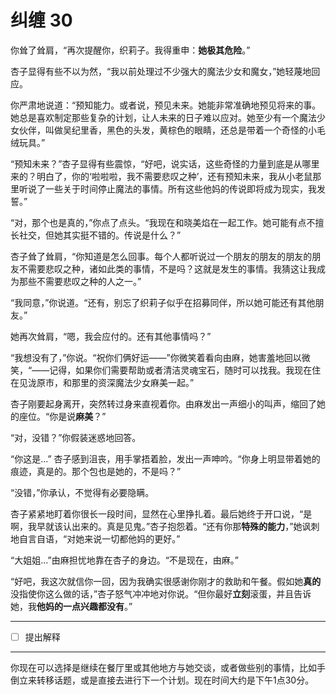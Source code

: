 # 纠缠 30

你耸了耸肩，“再次提醒你，织莉子。我得重申：**她极其危险**。”

杏子显得有些不以为然，“我以前处理过不少强大的魔法少女和魔女，”她轻蔑地回应。

你严肃地说道：“预知能力。或者说，预见未来。她能非常准确地预见将来的事。她总是喜欢制定那些复杂的计划，让人未来的日子难以应对。她至少有一个魔法少女伙伴，叫做吴纪里香，黑色的头发，黄棕色的眼睛，还总是带着一个奇怪的小毛绒玩具。”

“预知未来？”杏子显得有些震惊，“好吧，说实话，这些奇怪的力量到底是从哪里来的？明白了，你的‘啦啦啦，我不需要悲叹之种’，还有预知未来，我从小老鼠那里听说了一些关于时间停止魔法的事情。所有这些他妈的传说即将成为现实，我发誓。”

“对，那个也是真的，”你点了点头。“我现在和晓美焰在一起工作。她可能有点不擅长社交，但她其实挺不错的。传说是什么？”

杏子耸了耸肩，“你知道是怎么回事。每个人都听说过一个朋友的朋友的朋友的朋友不需要悲叹之种，诸如此类的事情，不是吗？这就是发生的事情。我猜这让我成为那些不需要悲叹之种的人之一。”

“我同意，”你说道。“还有，别忘了织莉子似乎在招募同伴，所以她可能还有其他朋友。”

她再次耸肩，“嗯，我会应付的。还有其他事情吗？”

“我想没有了，”你说。“祝你们俩好运——”你微笑着看向由麻，她害羞地回以微笑，“——记得，如果你们需要帮助或者清洁灵魂宝石，随时可以找我。我现在住在见泷原市，和那里的资深魔法少女麻美一起。”

杏子刚要起身离开，突然转过身来直视着你。由麻发出一声细小的叫声，缩回了她的座位。“你是说**麻美**？”

“对，没错？”你假装迷惑地回答。

“你这是...” 杏子感到沮丧，用手掌捂着脸，发出一声呻吟。“你身上明显带着她的痕迹，真是的。那个包也是她的，不是吗？”

“没错，”你承认，不觉得有必要隐瞒。

杏子紧紧地盯着你很长一段时间，显然在心里挣扎着。最后她终于开口说，“是啊，我早就该认出来的。真是见鬼。”杏子抱怨着。“还有你那**特殊的能力**，”她讽刺地自言自语，“对她来说一切都他妈的更好。”

“大姐姐...”由麻担忧地靠在杏子的身边。“不是现在，由麻。”

“好吧，我这次就信你一回，因为我确实很感谢你刚才的救助和午餐。假如她**真的**没指使你这么做的话，”杏子怒气冲冲地对你说。“但你最好**立刻**滚蛋，并且告诉她，我**他妈的一点兴趣都没有**。”

---

- [ ] 提出解释

---

你现在可以选择是继续在餐厅里或其他地方与她交谈，或者做些别的事情，比如手倒立来转移话题，或是直接去进行下一个计划。现在时间大约是下午1点30分。
